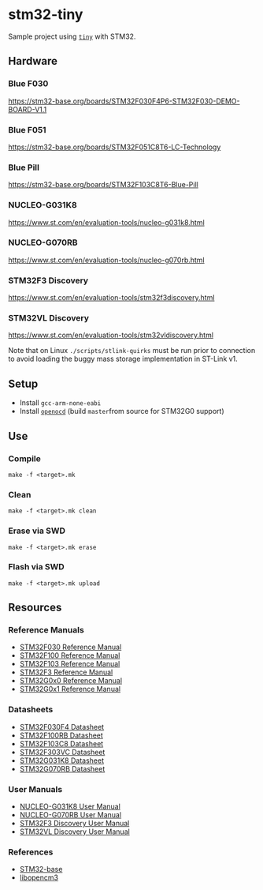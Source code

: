 # stm32-tiny
Sample project using [`tiny`](https://github.com/ryanplusplus/tiny) with STM32.

## Hardware
### Blue F030
https://stm32-base.org/boards/STM32F030F4P6-STM32F030-DEMO-BOARD-V1.1

### Blue F051
https://stm32-base.org/boards/STM32F051C8T6-LC-Technology

### Blue Pill
https://stm32-base.org/boards/STM32F103C8T6-Blue-Pill

### NUCLEO-G031K8
https://www.st.com/en/evaluation-tools/nucleo-g031k8.html

### NUCLEO-G070RB
https://www.st.com/en/evaluation-tools/nucleo-g070rb.html

### STM32F3 Discovery
https://www.st.com/en/evaluation-tools/stm32f3discovery.html

### STM32VL Discovery
https://www.st.com/en/evaluation-tools/stm32vldiscovery.html

Note that on Linux `./scripts/stlink-quirks` must be run prior to connection to avoid loading the buggy mass storage implementation in ST-Link v1.

## Setup
- Install `gcc-arm-none-eabi`
- Install [`openocd`](https://sourceforge.net/p/openocd/code/ci/master/tree/) (build `master`from source for STM32G0 support)

## Use
### Compile
```shell
make -f <target>.mk
```

### Clean
```shell
make -f <target>.mk clean
```

### Erase via SWD
```shell
make -f <target>.mk erase
```

### Flash via SWD
```shell
make -f <target>.mk upload
```

## Resources
### Reference Manuals
- [STM32F030 Reference Manual](https://www.st.com/resource/en/reference_manual/dm00091010.pdf)
- [STM32F100 Reference Manual](https://www.st.com/resource/en/reference_manual/cd00246267.pdf)
- [STM32F103 Reference Manual](https://www.st.com/resource/en/reference_manual/cd00171190.pdf)
- [STM32F3 Reference Manual](https://www.st.com/resource/en/reference_manual/dm00043574.pdf)
- [STM32G0x0 Reference Manual](https://www.st.com/resource/en/reference_manual/dm00463896.pdf)
- [STM32G0x1 Reference Manual](https://www.st.com/resource/en/reference_manual/dm00371828.pdf)

### Datasheets
- [STM32F030F4 Datasheet](https://www.st.com/resource/en/datasheet/stm32f030f4.pdf)
- [STM32F100RB Datasheet](https://www.st.com/resource/en/datasheet/stm32f100rb.pdf)
- [STM32F103C8 Datasheet](https://www.st.com/resource/en/datasheet/stm32f103c8.pdf)
- [STM32F303VC Datasheet](https://www.st.com/resource/en/datasheet/stm32f303vc.pdf)
- [STM32G031K8 Datasheet](https://www.st.com/resource/en/datasheet/stm32g031k8.pdf)
- [STM32G070RB Datasheet](https://www.st.com/resource/en/datasheet/stm32g070rb.pdf)

### User Manuals
- [NUCLEO-G031K8 User Manual](https://www.st.com/resource/en/user_manual/dm00622380.pdf)
- [NUCLEO-G070RB User Manual](https://www.st.com/resource/en/user_manual/dm00452640.pdf)
- [STM32F3 Discovery User Manual](https://www.st.com/resource/en/user_manual/dm00063382.pdf)
- [STM32VL Discovery User Manual](https://www.st.com/resource/en/user_manual/cd00267113.pdf)

### References
- [STM32-base](https://stm32-base.org/)
- [libopencm3](https://github.com/libopencm3/libopencm3)
